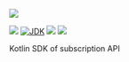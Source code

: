 [![](https://github.com/wutsi/subscription-sdk-kotlin/actions/workflows/master.yml/badge.svg)](https://github.com/wutsi/subscription-sdk-kotlin/actions/workflows/master.yml)

![](https://img.shields.io/github/v/tag/wutsi/subscription-sdk-kotlin)
[![JDK](https://img.shields.io/badge/jdk-11-brightgreen.svg)](https://jdk.java.net/11/)
[![](https://img.shields.io/badge/maven-3.6-brightgreen.svg)](https://maven.apache.org/download.cgi)
![](https://img.shields.io/badge/language-kotlin-blue.svg)

Kotlin SDK of subscription API


